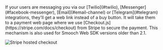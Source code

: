 <aside class="notice">
If your users are messaging you via our [Twilio](#twilio), [Messenger](#facebook-messenger), [Email](#email-channel) or [Telegram](#telegram) integrations, they'll get a web link instead of a buy button. It will take them to a payment web page where we use [Checkout.js](https://stripe.com/docs/checkout) from Stripe to secure the payment. This mechanism is also used for Smooch Web SDK versions older than 2.1.
</aside>

<span class="third-width-img">![Stripe hosted checkout](stripe_hosted_checkout.png)</span>
